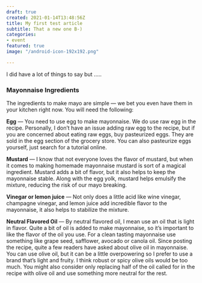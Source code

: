 ```yaml
---
draft: true
created: 2021-01-14T13:48:56Z
title: My first test article
subtitle: That a new one B-)
categories:
- event
featured: true
image: "/android-icon-192x192.png"

---
```

I did have a lot of things to say but .....

### Mayonnaise Ingredients

The ingredients to make mayo are simple — we bet you even have them in your kitchen right now. You will need the following:

**Egg** — You need to use egg to make mayonnaise. We do use raw egg in the recipe. Personally, I don’t have an issue adding raw egg to the recipe, but if you are concerned about eating raw eggs, buy pasteurized eggs. They are sold in the egg section of the grocery store. You can also pasteurize eggs yourself, just search for a tutorial online.

**Mustard** — I know that not everyone loves the flavor of mustard, but when it comes to making homemade mayonnaise mustard is sort of a magical ingredient. Mustard adds a bit of flavor, but it also helps to keep the mayonnaise stable. Along with the egg yolk, mustard helps emulsify the mixture, reducing the risk of our mayo breaking.

**Vinegar or lemon juice** — Not only does a little acid like wine vinegar, champagne vinegar, and lemon juice add incredible flavor to the mayonnaise, it also helps to stabilize the mixture.

**Neutral Flavored Oil** — By neutral flavored oil, I mean use an oil that is light in flavor. Quite a bit of oil is added to make mayonnaise, so it’s important to like the flavor of the oil you use. For a clean tasting mayonnaise use something like grape seed, safflower, avocado or canola oil. Since posting the recipe, quite a few readers have asked about olive oil in mayonnaise. You can use olive oil, but it can be a little overpowering so I prefer to use a brand that’s light and fruity. I think robust or spicy olive oils would be too much. You might also consider only replacing half of the oil called for in the recipe with olive oil and use something more neutral for the rest.